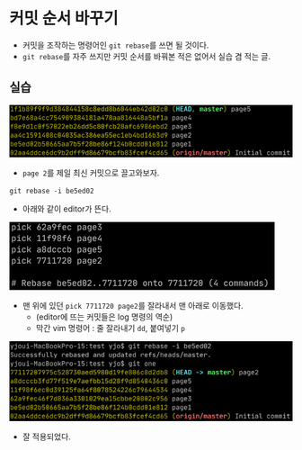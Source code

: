 # 커밋 순서 바꾸기
- 커밋을 조작하는 명령어인 `git rebase`를 쓰면 될 것이다.
- `git rebase`를 자주 쓰지만 커밋 순서를 바꿔본 적은 없어서 실습 겸 적는 글.

## 실습
![git log](.%5B20210124%5D_reflog_images/aae40a0b.png)
- `page 2`를 제일 최신 커밋으로 끌고와보자.
```git
git rebase -i be5ed02
```
- 아래와 같이 editor가 뜬다.

![](.%5B20210201%5D_커밋_순서바꾸기_images/90e14cbb.png)

- 맨 위에 있던 `pick 7711720 page2`를 잘라내서 맨 아래로 이동했다.
  - (editor에 뜨는 커밋들은 log 명령의 역순)
  - 막간 vim 명령어 : 줄 잘라내기 `dd`, 붙여넣기 `p`

![](.%5B20210201%5D_커밋_순서바꾸기_images/d16e8802.png)

- 잘 적용되었다.
